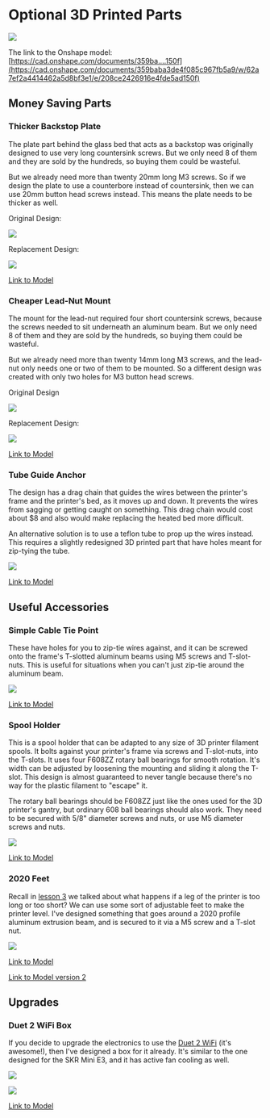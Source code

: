 # Optional 3D Printed Parts

![](../images/optionalparts.png)

The link to the Onshape model: [https://cad.onshape.com/documents/359ba....150f](https://cad.onshape.com/documents/359baba3de4f085c967fb5a9/w/62a7ef2a4414462a5d8bf3e1/e/208ce2426916e4fde5ad150f)

## Money Saving Parts

### Thicker Backstop Plate

The plate part behind the glass bed that acts as a backstop was originally designed to use very long countersink screws. But we only need 8 of them and they are sold by the hundreds, so buying them could be wasteful.

But we already need more than twenty 20mm long M3 screws. So if we design the plate to use a counterbore instead of countersink, then we can use 20mm button head screws instead. This means the plate needs to be thicker as well.

Original Design:

![](../images/lesson6/backstopplate.png)

Replacement Design:

![](../images/other/thickerbackstopplate.png)

[Link to Model](https://cad.onshape.com/documents/359baba3de4f085c967fb5a9/w/62a7ef2a4414462a5d8bf3e1/e/8911b402051f506c826f07ff)

### Cheaper Lead-Nut Mount

The mount for the lead-nut required four short countersink screws, because the screws needed to sit underneath an aluminum beam. But we only need 8 of them and they are sold by the hundreds, so buying them could be wasteful.

But we already need more than twenty 14mm long M3 screws, and the lead-nut only needs one or two of them to be mounted. So a different design was created with only two holes for M3 button head screws.

Original Design

![](../images/other/cheaperleadnutmountoriginal.png)

Replacement Design:

![](../images/other/cheaperleadnutmount.png)

[Link to Model](https://cad.onshape.com/documents/359baba3de4f085c967fb5a9/w/62a7ef2a4414462a5d8bf3e1/e/7b49229f1095a7f50965be98)

### Tube Guide Anchor

The design has a drag chain that guides the wires between the printer's frame and the printer's bed, as it moves up and down. It prevents the wires from sagging or getting caught on something. This drag chain would cost about $8 and also would make replacing the heated bed more difficult.

An alternative solution is to use a teflon tube to prop up the wires instead. This requires a slightly redesigned 3D printed part that have holes meant for zip-tying the tube.

![](../images/other/verttubeanchor.png)

[Link to Model](https://cad.onshape.com/documents/359baba3de4f085c967fb5a9/w/62a7ef2a4414462a5d8bf3e1/e/879e7d80929449cf28acd3bf)

## Useful Accessories

### Simple Cable Tie Point

These have holes for you to zip-tie wires against, and it can be screwed onto the frame's T-slotted aluminum beams using M5 screws and T-slot-nuts. This is useful for situations when you can't just zip-tie around the aluminum beam.

![](../images/other/cabletiepoint.png)

[Link to Model](https://cad.onshape.com/documents/359baba3de4f085c967fb5a9/w/62a7ef2a4414462a5d8bf3e1/e/6fec5bcb797834af2d18ee43)

### Spool Holder

This is a spool holder that can be adapted to any size of 3D printer filament spools. It bolts against your printer's frame via screws and T-slot-nuts, into the T-slots. It uses four F608ZZ rotary ball bearings for smooth rotation. It's width can be adjusted by loosening the mounting and sliding it along the T-slot. This design is almost guaranteed to never tangle because there's no way for the plastic filament to "escape" it.

The rotary ball bearings should be F608ZZ just like the ones used for the 3D printer's gantry, but ordinary 608 ball bearings should also work. They need to be secured with 5/8" diameter screws and nuts, or use M5 diameter screws and nuts.

![](../images/other/spoolholder.png)

[Link to Model](https://cad.onshape.com/documents/359baba3de4f085c967fb5a9/w/62a7ef2a4414462a5d8bf3e1/e/e6f8eff31be62feb446cee75)

### 2020 Feet

Recall in [lesson 3](lesson3) we talked about what happens if a leg of the printer is too long or too short? We can use some sort of adjustable feet to make the printer level. I've designed something that goes around a 2020 profile aluminum extrusion beam, and is secured to it via a M5 screw and a T-slot nut.

![](../images/other/3dprinted2020feet.png)

[Link to Model](https://cad.onshape.com/documents/359baba3de4f085c967fb5a9/w/62a7ef2a4414462a5d8bf3e1/e/ffe99086e5938267dbd1d906)

[Link to Model version 2](https://cad.onshape.com/documents/359baba3de4f085c967fb5a9/w/62a7ef2a4414462a5d8bf3e1/e/9fff88d5d5309237cd05f5d7)

## Upgrades

### Duet 2 WiFi Box

If you decide to upgrade the electronics to use the [Duet 2 WiFi](https://www.duet3d.com/DuetWifi) (it's awesome!), then I've designed a box for it already. It's similar to the one designed for the SKR Mini E3, and it has active fan cooling as well.

![](../images/other/duet2wifi.png)

![](../images/other/duet2wifibox.png)

[Link to Model](https://cad.onshape.com/documents/359baba3de4f085c967fb5a9/w/62a7ef2a4414462a5d8bf3e1/e/35f45c13ed91fded48469511)
